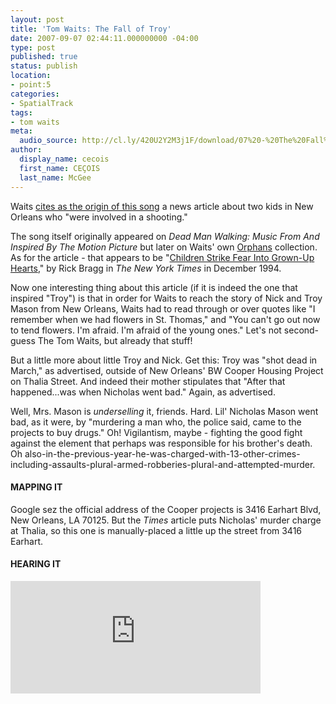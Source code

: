 ```yaml
---
layout: post
title: 'Tom Waits: The Fall of Troy'
date: 2007-09-07 02:44:11.000000000 -04:00
type: post
published: true
status: publish
location:
- point:5
categories:
- SpatialTrack
tags:
- tom waits
meta:
  audio_source: http://cl.ly/420U2Y2M3j1F/download/07%20-%20The%20Fall%20of%20Troy.mp3
author:
  display_name: cecois
  first_name: CEÇOIS
  last_name: McGee
---
```

<!-- <p>
	I remember hearing Waits describe the genesis of "The Fall of Troy" way back when it first came out on <em>Dead Man Walking: Music From And Inspired By The Motion Picture</em>. He said it was inspired by a news article he read about two brothers in New Orleans that got sucked into the violent life and ended up becoming, in turn, a murderer (Nick Mason) and murdered (Troy Mason). No word on whether that was Nick Mason from Pink Floyd. Probably no. Anyway, with a little help from ye olde LexisNexis, I was finally able to track down what pretty much has to be the article Waits read. It was published in <em>The New York Times</em> on 1994, December 2 (Late Edition), titled "Children Strike Fear Into Grown-Up Hearts" (Rick Bragg).</p>
<p>
	What's sort of interesting is that it's an article about youth violence generally, and the Troy/Nick story is sort of buried. Meaning Waits had to get through or over quotes like "I remember when we had flowers in St. Thomas," and "You can't go out now to tend flowers. I'm afraid. I'm afraid of the young ones." So A) I'm in disbelief that Waits didn't use these quotes verbatim, and B) can I just assume we're dealing with racist old people, here?</p>
<p>
	Maybe, maybe not, actually. Get this: Troy was "shot dead in March," as advertised, outside of New Orleans' BW Cooper Housing Project on Thalia Street (which is the location to which this song maps, of course). And indeed their mother argues that "After that happened...was when Nicholas went bad." Again, as advertised.</p>
<p>
	But the old lady is UNDERSELLING IT, friends! Hard. Mason was eventually charged with the Thalia Street murder, yes, but also <em>13 other crimes</em>, "most of them violent." So when good Mrs. Mason says the boy "went bad," what she meant to say was "launched a violent, prolonged campaign of terror."</p>
<p>
	But by-the-by additional kudos to Waits. Of course it's a loose, roomy ballad, but it turns out he's a good reader, too. His chorus includes the line "now he'll have to find his own way home," which is true figuratively (duh), but surprisingly literally: Nick's mother had moved the boys out of the projects prior to these killings and re-killings. "I moved us out, a while back," she is quoted, "to get out from the meanness. But my sons kept going back." Get it?</p>
<p>Get it:</p> -->

Waits [cites as the origin of this song](https://www.youtube.com/watch?v=tnkYWBfqVus) a news article about two kids in New Orleans who "were involved in a shooting."

The song itself originally appeared on *Dead Man Walking: Music From And Inspired By The Motion Picture* but later on Waits' own [Orphans](https://open.spotify.com/album/2G1DEHCF8CO7uKQfQGng7P) collection. As for the article - that appears to be "[Children Strike Fear Into Grown-Up Hearts](http://www.nytimes.com/1994/12/02/us/children-strike-fear-into-grown-up-hearts.html?pagewanted=all)," by Rick Bragg in *The New York Times* in December 1994.

Now one interesting thing about this article (if it is indeed the one that inspired "Troy") is that in order for Waits to reach the story of Nick and Troy Mason from New Orleans, Waits had to read through or over quotes like "I remember when we had flowers in St. Thomas," and "You can't go out now to tend flowers. I'm afraid. I'm afraid of the young ones." Let's not second-guess The Tom Waits, but already that stuff!

But a little more about little Troy and Nick. Get this: Troy was "shot dead in March," as advertised, outside of New Orleans' BW Cooper Housing Project on Thalia Street. And indeed their mother stipulates that "After that happened...was when Nicholas went bad." Again, as advertised.

Well, Mrs. Mason is *underselling* it, friends. Hard. Lil' Nicholas Mason went bad, as it were, by "murdering a man who, the police said, came to the projects to buy drugs." Oh! Vigilantism, maybe - fighting the good fight against the element that perhaps was responsible for his brother's death. Oh also-in-the-previous-year-he-was-charged-with-13-other-crimes-including-assaults-plural-armed-robberies-plural-and-attempted-murder.

#### MAPPING IT
Google sez the official address of the Cooper projects is 3416 Earhart Blvd, New Orleans, LA 70125. But the *Times* article puts Nicholas' murder charge at Thalia, so this one is manually-placed a little up the street from 3416 Earhart.

#### HEARING IT
<iframe src="https://embed.spotify.com/?uri=spotify%3Atrack%3A3ic8JN5L38VmdeS6QBX8Ya" width="400" height="180" frameborder="0" allowtransparency="true"></iframe>